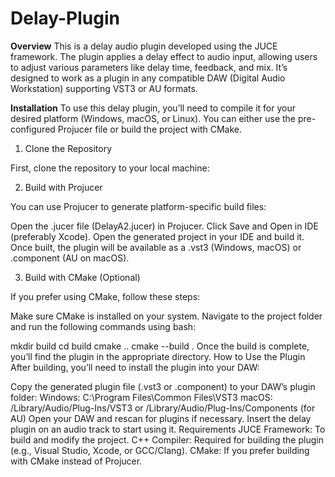# Delay-Plugin
**Overview**
This is a delay audio plugin developed using the JUCE framework. The plugin applies a delay effect to audio input, allowing users to adjust various parameters like delay time, feedback, and mix. It’s designed to work as a plugin in any compatible DAW (Digital Audio Workstation) supporting VST3 or AU formats.

**Installation**
To use this delay plugin, you’ll need to compile it for your desired platform (Windows, macOS, or Linux). You can either use the pre-configured Projucer file or build the project with CMake.

1. Clone the Repository

First, clone the repository to your local machine:

2. Build with Projucer

You can use Projucer to generate platform-specific build files:

Open the .jucer file (DelayA2.jucer) in Projucer.
Click Save and Open in IDE (preferably Xcode).
Open the generated project in your IDE and build it.
Once built, the plugin will be available as a .vst3 (Windows, macOS) or .component (AU on macOS).

3. Build with CMake (Optional)

If you prefer using CMake, follow these steps:

Make sure CMake is installed on your system.
Navigate to the project folder and run the following commands using bash:

mkdir build
cd build
cmake ..
cmake --build .
Once the build is complete, you’ll find the plugin in the appropriate directory.
How to Use the Plugin
After building, you’ll need to install the plugin into your DAW:

Copy the generated plugin file (.vst3 or .component) to your DAW’s plugin folder:
Windows: C:\Program Files\Common Files\VST3
macOS: /Library/Audio/Plug-Ins/VST3 or /Library/Audio/Plug-Ins/Components (for AU)
Open your DAW and rescan for plugins if necessary.
Insert the delay plugin on an audio track to start using it.
Requirements
JUCE Framework: To build and modify the project.
C++ Compiler: Required for building the plugin (e.g., Visual Studio, Xcode, or GCC/Clang).
CMake: If you prefer building with CMake instead of Projucer.
